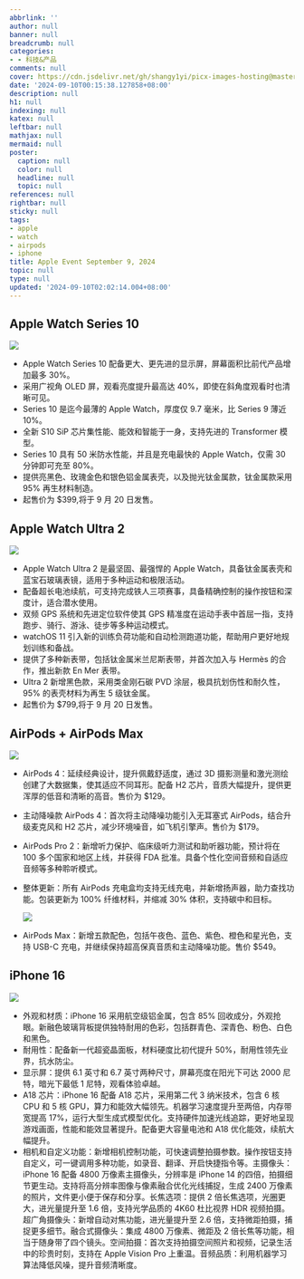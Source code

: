```yaml
---
abbrlink: ''
author: null
banner: null
breadcrumb: null
categories:
- - 科技&产品
comments: null
cover: https://cdn.jsdelivr.net/gh/shangy1yi/picx-images-hosting@master/image.41y09pg521.png
date: '2024-09-10T00:15:38.127858+08:00'
description: null
h1: null
indexing: null
katex: null
leftbar: null
mathjax: null
mermaid: null
poster:
  caption: null
  color: null
  headline: null
  topic: null
references: null
rightbar: null
sticky: null
tags:
- apple
- watch
- airpods
- iphone
title: Apple Event September 9, 2024
topic: null
type: null
updated: '2024-09-10T02:02:14.004+08:00'
---
```

## Apple Watch Series 10

![](https://cdn.jsdelivr.net/gh/shangy1yi/picx-images-hosting@master/image.5c0xg18d6u.webp)

* Apple Watch Series 10 配备更大、更先进的显示屏，屏幕面积比前代产品增加最多 30%。
* 采用广视角 OLED 屏，观看亮度提升最高达 40%，即使在斜角度观看时也清晰可见。
* Series 10 是迄今最薄的 Apple Watch，厚度仅 9.7 毫米，比 Series 9 薄近 10%。
* 全新 S10 SiP 芯片集性能、能效和智能于一身，支持先进的 Transformer 模型。
* Series 10 具有 50 米防水性能，并且是充电最快的 Apple Watch，仅需 30 分钟即可充至 80%。
* 提供亮黑色、玫瑰金色和银色铝金属表壳，以及抛光钛金属款，钛金属款采用 95% 再生材料制造。
* 起售价为 \$399,将于 9 月 20 日发售。

## Apple Watch Ultra 2

![](https://9to5mac.com/wp-content/uploads/sites/6/2024/09/iphone-16-event-13.25.47@2x.jpg?quality=82&strip=all&w=1024)

* Apple Watch Ultra 2 是最坚固、最强悍的 Apple Watch，具备钛金属表壳和蓝宝石玻璃表镜，适用于多种运动和极限活动。
* 配备超长电池续航，可支持完成铁人三项赛事，具备精确控制的操作按钮和深度计，适合潜水使用。
* 双频 GPS 系统和先进定位软件使其 GPS 精准度在运动手表中首屈一指，支持跑步、骑行、游泳、徒步等多种运动模式。
* watchOS 11 引入新的训练负荷功能和自动检测跑道功能，帮助用户更好地规划训练和备战。
* 提供了多种新表带，包括钛金属米兰尼斯表带，并首次加入与 Hermès 的合作，推出新款 En Mer 表带。
* Ultra 2 新增黑色款，采用类金刚石碳 PVD 涂层，极具抗划伤性和耐久性，95% 的表壳材料为再生 5 级钛金属。
* 起售价为 \$799,将于 9 月 20 日发售。

## AirPods + AirPods Max

![](https://9to5mac.com/wp-content/uploads/sites/6/2024/09/iphone-16-event-13.32.18@2x.jpg?quality=82&strip=all&w=1024)

* AirPods 4：延续经典设计，提升佩戴舒适度，通过 3D 摄影测量和激光测绘创建了大数据集，使其适应不同耳形。配备 H2 芯片，音质大幅提升，提供更浑厚的低音和清晰的高音。售价为 \$129。
* 主动降噪款 AirPods 4：首次将主动降噪功能引入无耳塞式 AirPods，结合升级麦克风和 H2 芯片，减少环境噪音，如飞机引擎声。售价为 \$179。
* AirPods Pro 2：新增听力保护、临床级听力测试和助听器功能，预计将在 100 多个国家和地区上线，并获得 FDA 批准。具备个性化空间音频和自适应音频等多种聆听模式。
* 整体更新：所有 AirPods 充电盒均支持无线充电，并新增扬声器，助力查找功能。包装更新为 100% 纤维材料，并缩减 30% 体积，支持碳中和目标。

  ![](https://9to5mac.com/wp-content/uploads/sites/6/2024/09/iphone-16-event-13.33.45@2x.jpg?quality=82&strip=all&w=1024)
* AirPods Max：新增五款配色，包括午夜色、蓝色、紫色、橙色和星光色，支持 USB-C 充电，并继续保持超高保真音质和主动降噪功能。售价 \$549。

## iPhone 16

![](https://shangy1yi.github.io/picx-images-hosting/image.6bh0t76t9n.png)

* 外观和材质：iPhone 16 采用航空级铝金属，包含 85% 回收成分，外观抢眼。新融色玻璃背板提供独特耐用的色彩，包括群青色、深青色、粉色、白色和黑色。
* 耐用性：配备新一代超瓷晶面板，材料硬度比初代提升 50%，耐用性领先业界，抗水防尘。
* 显示屏：提供 6.1 英寸和 6.7 英寸两种尺寸，屏幕亮度在阳光下可达 2000 尼特，暗光下最低 1 尼特，观看体验卓越。
* A18 芯片：iPhone 16 配备 A18 芯片，采用第二代 3 纳米技术，包含 6 核 CPU 和 5 核 GPU，算力和能效大幅领先。机器学习速度提升至两倍，内存带宽提高 17%，运行大型生成式模型优化。支持硬件加速光线追踪，更好地呈现游戏画面，性能和能效显著提升。配备更大容量电池和 A18 优化能效，续航大幅提升。
* 相机和自定义功能：新增相机控制功能，可快速调整拍摄参数。操作按钮支持自定义，可一键调用多种功能，如录音、翻译、开启快捷指令等。主摄像头：iPhone 16 配备 4800 万像素主摄像头，分辨率是 iPhone 14 的四倍，拍摄细节更生动。支持将高分辨率图像与像素融合优化光线捕捉，生成 2400 万像素的照片，文件更小便于保存和分享。长焦选项：提供 2 倍长焦选项，光圈更大，进光量提升至 1.6 倍，支持光学品质的 4K60 杜比视界 HDR 视频拍摄。超广角摄像头：新增自动对焦功能，进光量提升至 2.6 倍，支持微距拍摄，捕捉更多细节。融合式摄像头：集成 4800 万像素、微距及 2 倍长焦等功能，相当于随身带了四个镜头。空间拍摄：首次支持拍摄空间照片和视频，记录生活中的珍贵时刻，支持在 Apple Vision Pro 上重温。音频品质：利用机器学习算法降低风噪，提升音频清晰度。
